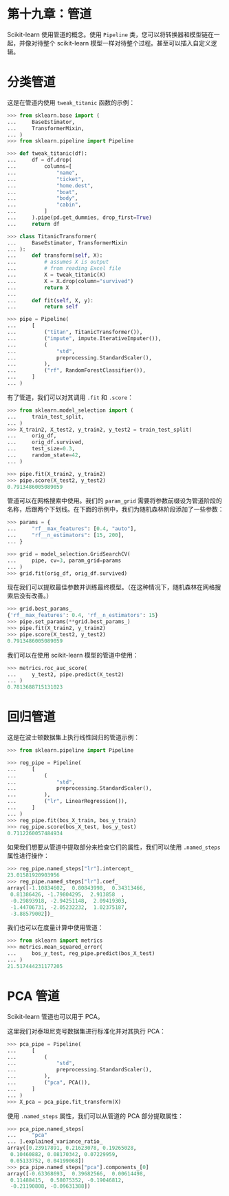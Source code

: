 # 第十九章：管道

Scikit-learn 使用管道的概念。使用 `Pipeline` 类，您可以将转换器和模型链在一起，并像对待整个 scikit-learn 模型一样对待整个过程。甚至可以插入自定义逻辑。

# 分类管道

这是在管道内使用 `tweak_titanic` 函数的示例：

```py
>>> from sklearn.base import (
...     BaseEstimator,
...     TransformerMixin,
... )
>>> from sklearn.pipeline import Pipeline

>>> def tweak_titanic(df):
...     df = df.drop(
...         columns=[
...             "name",
...             "ticket",
...             "home.dest",
...             "boat",
...             "body",
...             "cabin",
...         ]
...     ).pipe(pd.get_dummies, drop_first=True)
...     return df

>>> class TitanicTransformer(
...     BaseEstimator, TransformerMixin
... ):
...     def transform(self, X):
...         # assumes X is output
...         # from reading Excel file
...         X = tweak_titanic(X)
...         X = X.drop(column="survived")
...         return X
...
...     def fit(self, X, y):
...         return self

>>> pipe = Pipeline(
...     [
...         ("titan", TitanicTransformer()),
...         ("impute", impute.IterativeImputer()),
...         (
...             "std",
...             preprocessing.StandardScaler(),
...         ),
...         ("rf", RandomForestClassifier()),
...     ]
... )
```

有了管道，我们可以对其调用 `.fit` 和 `.score`：

```py
>>> from sklearn.model_selection import (
...     train_test_split,
... )
>>> X_train2, X_test2, y_train2, y_test2 = train_test_split(
...     orig_df,
...     orig_df.survived,
...     test_size=0.3,
...     random_state=42,
... )

>>> pipe.fit(X_train2, y_train2)
>>> pipe.score(X_test2, y_test2)
0.7913486005089059
```

管道可以在网格搜索中使用。我们的 `param_grid` 需要将参数前缀设为管道阶段的名称，后跟两个下划线。在下面的示例中，我们为随机森林阶段添加了一些参数：

```py
>>> params = {
...     "rf__max_features": [0.4, "auto"],
...     "rf__n_estimators": [15, 200],
... }

>>> grid = model_selection.GridSearchCV(
...     pipe, cv=3, param_grid=params
... )
>>> grid.fit(orig_df, orig_df.survived)
```

现在我们可以提取最佳参数并训练最终模型。（在这种情况下，随机森林在网格搜索后没有改善。）

```py
>>> grid.best_params_
{'rf__max_features': 0.4, 'rf__n_estimators': 15}
>>> pipe.set_params(**grid.best_params_)
>>> pipe.fit(X_train2, y_train2)
>>> pipe.score(X_test2, y_test2)
0.7913486005089059
```

我们可以在使用 scikit-learn 模型的管道中使用：

```py
>>> metrics.roc_auc_score(
...     y_test2, pipe.predict(X_test2)
... )
0.7813688715131023
```

# 回归管道

这是在波士顿数据集上执行线性回归的管道示例：

```py
>>> from sklearn.pipeline import Pipeline

>>> reg_pipe = Pipeline(
...     [
...         (
...             "std",
...             preprocessing.StandardScaler(),
...         ),
...         ("lr", LinearRegression()),
...     ]
... )
>>> reg_pipe.fit(bos_X_train, bos_y_train)
>>> reg_pipe.score(bos_X_test, bos_y_test)
0.7112260057484934
```

如果我们想要从管道中提取部分来检查它们的属性，我们可以使用 `.named_steps` 属性进行操作：

```py
>>> reg_pipe.named_steps["lr"].intercept_
23.01581920903956
>>> reg_pipe.named_steps["lr"].coef_
array([-1.10834602,  0.80843998,  0.34313466,
 0.81386426, -1.79804295,  2.913858  ,
 -0.29893918, -2.94251148,  2.09419303,
 -1.44706731, -2.05232232,  1.02375187,
 -3.88579002])_
```

我们也可以在度量计算中使用管道：

```py
>>> from sklearn import metrics
>>> metrics.mean_squared_error(
...     bos_y_test, reg_pipe.predict(bos_X_test)
... )
21.517444231177205
```

# PCA 管道

Scikit-learn 管道也可以用于 PCA。

这里我们对泰坦尼克号数据集进行标准化并对其执行 PCA：

```py
>>> pca_pipe = Pipeline(
...     [
...         (
...             "std",
...             preprocessing.StandardScaler(),
...         ),
...         ("pca", PCA()),
...     ]
... )
>>> X_pca = pca_pipe.fit_transform(X)
```

使用 `.named_steps` 属性，我们可以从管道的 PCA 部分提取属性：

```py
>>> pca_pipe.named_steps[
...     "pca"
... ].explained_variance_ratio_
array([0.23917891, 0.21623078, 0.19265028,
 0.10460882, 0.08170342, 0.07229959,
 0.05133752, 0.04199068])
>>> pca_pipe.named_steps["pca"].components_[0]
array([-0.63368693,  0.39682566,  0.00614498,
 0.11488415,  0.58075352, -0.19046812,
 -0.21190808, -0.09631388])
```
